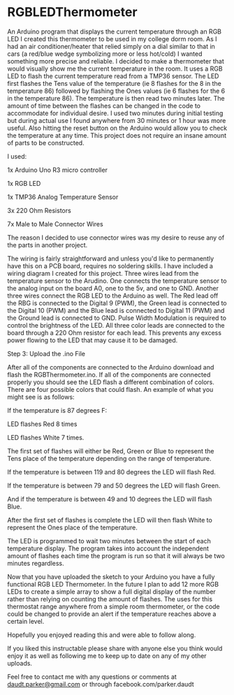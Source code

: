 # RGBLEDThermometer
An Arduino program that displays the current temperature through an RGB LED
I created this thermometer to be used in my college dorm room. As I had an air conditioner/heater that relied simply on a dial similar to that in cars (a red/blue wedge symbolizing more or less hot/cold) I wanted something more precise and reliable. I decided to make a thermometer that would visually show me the current temperature in the room. It uses a RGB LED to flash the current temperature read from a TMP36 sensor. The LED first flashes the Tens value of the temperature (ie 8 flashes for the 8 in the temperature 86) followed by flashing the Ones values (ie 6 flashes for the 6 in the temperature 86). The temperature is then read two minutes later. The amount of time between the flashes can be changed in the code to accommodate for individual desire. I used two minutes during initial testing but during actual use I found anywhere from 30 minutes or 1 hour was more useful. Also hitting the reset button on the Arduino would allow you to check the temperature at any time.
This project does not require an insane amount of parts to be constructed.

I used:

1x Arduino Uno R3 micro controller

1x RGB LED

1x TMP36 Analog Temperature Sensor

3x 220 Ohm Resistors

7x Male to Male Connector Wires

The reason I decided to use connector wires was my desire to reuse any of the parts in another project.

The wiring is fairly straightforward and unless you'd like to permanently have this on a PCB board, requires no soldering skills. I have included a wiring diagram I created for this project. Three wires lead from the temperature sensor to the Arudino. One connects the temperature sensor to the analog input on the board A0, one to the 5v, and one to GND. Another three wires connect the RGB LED to the Arduino as well. The Red lead off the RBG is connected to the Digital 9 (PWM), the Green lead is connected to the Digital 10 (PWM) and the Blue lead is connected to Digital 11 (PWM) and the Ground lead is connected to GND. Pulse Width Modulation is required to control the brightness of the LED. All three color leads are connected to the board through a 220 Ohm resistor for each lead. This prevents any excess power flowing to the LED that may cause it to be damaged.

Step 3: Upload the .ino File

After all of the components are connected to the Arduino download and flash the RGBThermometer.ino. If all of the components are connected properly you should see the LED flash a different combination of colors. There are four possible colors that could flash. An example of what you might see is as follows:

If the temperature is 87 degrees F:

LED flashes Red 8 times

LED flashes White 7 times.

The first set of flashes will either be Red, Green or Blue to represent the Tens place of the temperature depending on the range of temperature.

If the temperature is between 119 and 80 degrees the LED will flash Red.

If the temperature is between 79 and 50 degrees the LED will flash Green.

And if the temperature is between 49 and 10 degrees the LED will flash Blue.

After the first set of flashes is complete the LED will then flash White to represent the Ones place of the temperature.

The LED is programmed to wait two minutes between the start of each temperature display. The program takes into account the independent amount of flashes each time the program is run so that it will always be two minutes regardless.

Now that you have uploaded the sketch to your Arduino you have a fully functional RGB LED Thermometer. In the future I plan to add 12 more RGB LEDs to create a simple array to show a full digital display of the number rather than relying on counting the amount of flashes. The uses for this thermostat range anywhere from a simple room thermometer, or the code could be changed to provide an alert if the temperature reaches above a certain level.

Hopefully you enjoyed reading this and were able to follow along.

If you liked this instructable please share with anyone else you think would enjoy it as well as following me to keep up to date on any of my other uploads.

Feel free to contact me with any questions or comments at daudt.parker@gmail.com or through facebook.com/parker.daudt
